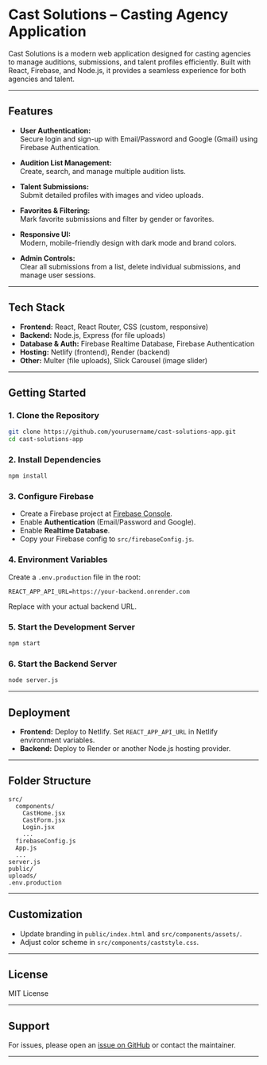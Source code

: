 # Cast Solutions – Casting Agency Application

Cast Solutions is a modern web application designed for casting agencies to manage auditions, submissions, and talent profiles efficiently. Built with React, Firebase, and Node.js, it provides a seamless experience for both agencies and talent.

---

## Features

- **User Authentication:**  
  Secure login and sign-up with Email/Password and Google (Gmail) using Firebase Authentication.

- **Audition List Management:**  
  Create, search, and manage multiple audition lists.

- **Talent Submissions:**  
  Submit detailed profiles with images and video uploads.

- **Favorites & Filtering:**  
  Mark favorite submissions and filter by gender or favorites.

- **Responsive UI:**  
  Modern, mobile-friendly design with dark mode and brand colors.

- **Admin Controls:**  
  Clear all submissions from a list, delete individual submissions, and manage user sessions.

---

## Tech Stack

- **Frontend:** React, React Router, CSS (custom, responsive)
- **Backend:** Node.js, Express (for file uploads)
- **Database & Auth:** Firebase Realtime Database, Firebase Authentication
- **Hosting:** Netlify (frontend), Render (backend)
- **Other:** Multer (file uploads), Slick Carousel (image slider)

---

## Getting Started

### 1. Clone the Repository

```bash
git clone https://github.com/yourusername/cast-solutions-app.git
cd cast-solutions-app
```

### 2. Install Dependencies

```bash
npm install
```

### 3. Configure Firebase

- Create a Firebase project at [Firebase Console](https://console.firebase.google.com/).
- Enable **Authentication** (Email/Password and Google).
- Enable **Realtime Database**.
- Copy your Firebase config to `src/firebaseConfig.js`.

### 4. Environment Variables

Create a `.env.production` file in the root:

```
REACT_APP_API_URL=https://your-backend.onrender.com
```

Replace with your actual backend URL.

### 5. Start the Development Server

```bash
npm start
```

### 6. Start the Backend Server

```bash
node server.js
```

---

## Deployment

- **Frontend:** Deploy to Netlify. Set `REACT_APP_API_URL` in Netlify environment variables.
- **Backend:** Deploy to Render or another Node.js hosting provider.

---

## Folder Structure

```
src/
  components/
    CastHome.jsx
    CastForm.jsx
    Login.jsx
    ...
  firebaseConfig.js
  App.js
  ...
server.js
public/
uploads/
.env.production
```

---

## Customization

- Update branding in `public/index.html` and `src/components/assets/`.
- Adjust color scheme in `src/components/caststyle.css`.

---

## License

MIT License

---

## Support

For issues, please open an [issue on GitHub](https://github.com/yourusername/cast-solutions-app/issues) or contact the maintainer.

---
